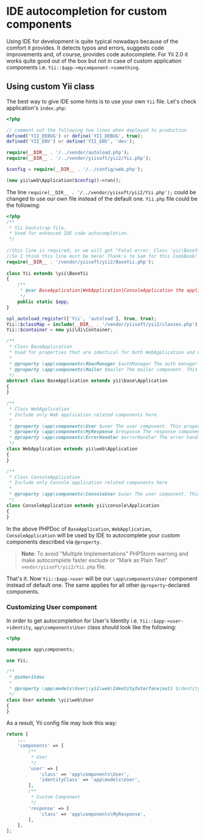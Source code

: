 IDE autocompletion for custom components
========================================

Using IDE for development is quite typical nowadays because of the comfort it provides. It detects typos and errors, suggests code improvements and, of course, provides code autocomplete. For Yii 2.0 it works quite good out of the box but not in case of custom application components i.e. `Yii::$app->mycomponent->something`.

Using custom Yii class
----------------------

The best way to give IDE some hints is to use your own `Yii` file. Let's check application's `index.php`:

```php
<?php

// comment out the following two lines when deployed to production
defined('YII_DEBUG') or define('YII_DEBUG', true);
defined('YII_ENV') or define('YII_ENV', 'dev');

require(__DIR__ . '/../vendor/autoload.php');
require(__DIR__ . '/../vendor/yiisoft/yii2/Yii.php');

$config = require(__DIR__ . '/../config/web.php');

(new yii\web\Application($config))->run();
```

The line `require(__DIR__ . '/../vendor/yiisoft/yii2/Yii.php');` could be changed to use our own file instead of the default one. `Yii.php` file could be the following:

```php
<?php
/**
 * Yii bootstrap file.
 * Used for enhanced IDE code autocompletion.
 */
 
//this line is required, or we will get "Fatal error: Class 'yii\BaseYii' not found"
//So I think this line must be here! Thank's to Sam for this CookBook!
require(__DIR__ . '/vendor/yiisoft/yii2/BaseYii.php'); 
 
class Yii extends \yii\BaseYii
{
    /**
     * @var BaseApplication|WebApplication|ConsoleApplication the application instance
     */
    public static $app;
}

spl_autoload_register(['Yii', 'autoload'], true, true);
Yii::$classMap = include(__DIR__ . '/vendor/yiisoft/yii2/classes.php');
Yii::$container = new yii\di\Container;

/**
 * Class BaseApplication
 * Used for properties that are identical for both WebApplication and ConsoleApplication
 *
 * @property \app\components\RbacManager $authManager The auth manager for this application. Null is returned if auth manager is not configured. This property is read-only. Extended component.
 * @property \app\components\Mailer $mailer The mailer component. This property is read-only. Extended component.
 */
abstract class BaseApplication extends yii\base\Application
{
}

/**
 * Class WebApplication
 * Include only Web application related components here
 *
 * @property \app\components\User $user The user component. This property is read-only. Extended component.
 * @property \app\components\MyResponse $response The response component. This property is read-only. Extended component.
 * @property \app\components\ErrorHandler $errorHandler The error handler application component. This property is read-only. Extended component.
 */
class WebApplication extends yii\web\Application
{
}

/**
 * Class ConsoleApplication
 * Include only Console application related components here
 *
 * @property \app\components\ConsoleUser $user The user component. This property is read-only. Extended component.
 */
class ConsoleApplication extends yii\console\Application
{
}
```

In the above PHPDoc of `BaseApplication`, `WebApplication`, `ConsoleApplication` will be used by IDE to autocomplete your custom components described via `@property`.

> **Note**: To avoid "Multiple Implementations" PHPStorm warning and make autocomplete faster
> exclude or "Mark as Plain Text" `vendor/yiisoft/yii2/Yii.php` file.

That's it. Now `Yii::$app->user` will be our `\app\components\User` component instead of default one. The same applies for all other `@property`-declared components.

### Customizing User component

In order to get autocompletion for User's Identity i.e. `Yii::$app->user->identity`, `app\components\User` class should look like the following:

```php
<?php

namespace app\components;

use Yii;

/**
 * @inheritdoc
 *
 * @property \app\models\User|\yii\web\IdentityInterface|null $identity The identity object associated with the currently logged-in user. null is returned if the user is not logged in (not authenticated).
 */
class User extends \yii\web\User
{
}
```

As a result, Yii config file may look this way:

```php
return [
    ...
    'components' => [
        /**
         * User
         */
        'user' => [
            'class' => 'app\components\User',
            'identityClass' => 'app\models\User',
        ],
        /**
         * Custom Component
         */
        'response' => [
            'class' => 'app\components\MyResponse',
        ],
    ],
];
```
